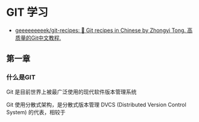 # GIT 学习
- [geeeeeeeeek/git-recipes: 🥡 Git recipes in Chinese by Zhongyi Tong. 高质量的Git中文教程.](https://github.com/geeeeeeeeek/git-recipes)

## 第一章

### 什么是GIT
Git 是目前世界上被最广泛使用的现代软件版本管理系统

Git 使用分散式架构，是分散式版本管理 DVCS (Distributed Version Control System) 的代表，相较于

